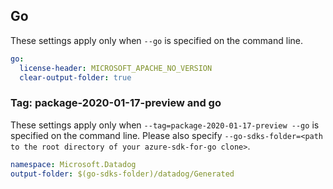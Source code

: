 ## Go

These settings apply only when `--go` is specified on the command line.

```yaml $(go)
go:
  license-header: MICROSOFT_APACHE_NO_VERSION
  clear-output-folder: true
```

### Tag: package-2020-01-17-preview and go

These settings apply only when `--tag=package-2020-01-17-preview --go` is specified on the command line.
Please also specify `--go-sdks-folder=<path to the root directory of your azure-sdk-for-go clone>`.

```yaml $(tag) == 'package-2020-01-17-preview' && $(go)
namespace: Microsoft.Datadog
output-folder: $(go-sdks-folder)/datadog/Generated
```
